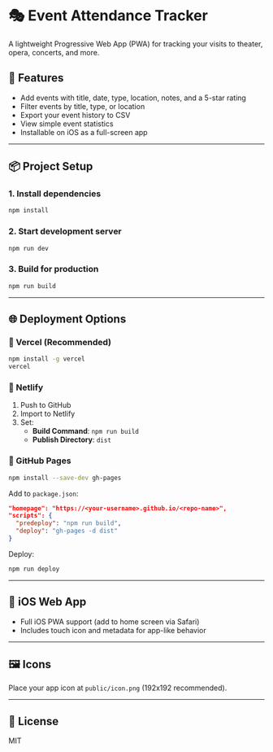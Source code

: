 
# 🎭 Event Attendance Tracker

A lightweight Progressive Web App (PWA) for tracking your visits to theater, opera, concerts, and more.

## 🚀 Features

- Add events with title, date, type, location, notes, and a 5-star rating
- Filter events by title, type, or location
- Export your event history to CSV
- View simple event statistics
- Installable on iOS as a full-screen app

---

## 📦 Project Setup

### 1. Install dependencies

```bash
npm install
```

### 2. Start development server

```bash
npm run dev
```

### 3. Build for production

```bash
npm run build
```

---

## 🌐 Deployment Options

### 🔹 Vercel (Recommended)

```bash
npm install -g vercel
vercel
```

### 🔹 Netlify

1. Push to GitHub
2. Import to Netlify
3. Set:
   - **Build Command**: `npm run build`
   - **Publish Directory**: `dist`

### 🔹 GitHub Pages

```bash
npm install --save-dev gh-pages
```

Add to `package.json`:

```json
"homepage": "https://<your-username>.github.io/<repo-name>",
"scripts": {
  "predeploy": "npm run build",
  "deploy": "gh-pages -d dist"
}
```

Deploy:

```bash
npm run deploy
```

---

## 📱 iOS Web App

- Full iOS PWA support (add to home screen via Safari)
- Includes touch icon and metadata for app-like behavior

---

## 🖼️ Icons

Place your app icon at `public/icon.png` (192x192 recommended).

---

## 📄 License

MIT
